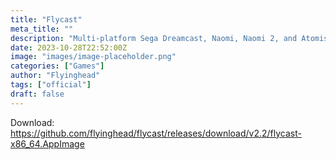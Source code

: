 ```yaml
---
title: "Flycast"
meta_title: ""
description: "Multi-platform Sega Dreamcast, Naomi, Naomi 2, and Atomiswave emulator derived from reicast"
date: 2023-10-28T22:52:00Z
image: "images/image-placeholder.png"
categories: ["Games"]
author: "Flyinghead"
tags: ["official"]
draft: false
---
```


Download: https://github.com/flyinghead/flycast/releases/download/v2.2/flycast-x86_64.AppImage
